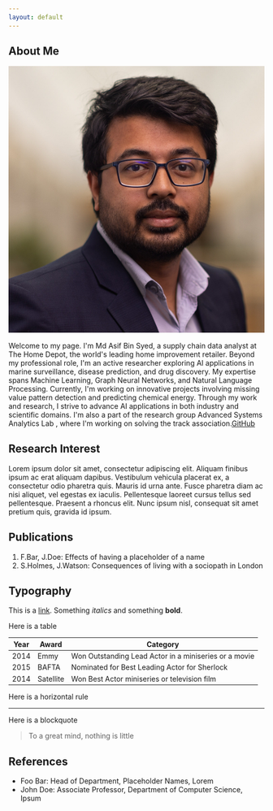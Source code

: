 ```yaml
---
layout: default
---
```



## About Me

<img class="profile-picture" src="asif_headshot.webp" >

Welcome to my page. I'm Md Asif Bin Syed, a supply chain data analyst at The Home Depot, the world's leading home improvement retailer. Beyond my professional role, I'm an active researcher exploring AI applications in marine surveillance, disease prediction, and drug discovery. My expertise spans Machine Learning, Graph Neural Networks, and Natural Language Processing. Currently, I'm working on innovative projects involving missing value pattern detection and predicting chemical energy. Through my work and research, I strive to advance AI applications in both industry and scientific domains. I'm also a part of the research group Advanced Systems Analytics Lab , where I'm working on solving the track association.[GitHub](https://github.com/bk2dcradle/researcher)

## Research Interest

Lorem ipsum dolor sit amet, consectetur adipiscing elit. Aliquam finibus ipsum ac erat aliquam dapibus. Vestibulum vehicula placerat ex, a consectetur odio pharetra quis. Mauris id urna ante. Fusce pharetra diam ac nisi aliquet, vel egestas ex iaculis. Pellentesque laoreet cursus tellus sed pellentesque. Praesent a rhoncus elit. Nunc ipsum nisl, consequat sit amet pretium quis, gravida id ipsum.

## Publications

1. F.Bar, J.Doe: Effects of having a placeholder of a name
2. S.Holmes, J.Watson: Consequences of living with a sociopath in London

## Typography

This is a [link](http://google.com). Something *italics* and something **bold**.

Here is a table

Year | Award | Category
-----|-------|--------
2014 | Emmy  | Won Outstanding Lead Actor in a miniseries or a movie
2015 | BAFTA | Nominated for Best Leading Actor for Sherlock
2014 | Satellite | Won Best Actor miniseries or television film

Here is a horizontal rule

---

Here is a blockquote

> To a great mind, nothing is little

## References

* Foo Bar: Head of Department, Placeholder Names, Lorem
* John Doe: Associate Professor, Department of Computer Science, Ipsum
